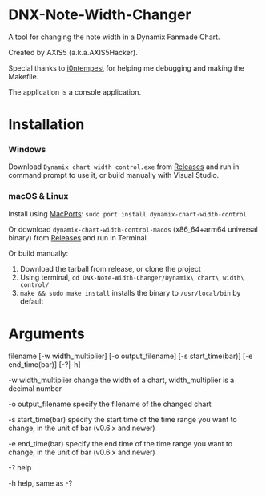 # DNX-Note-Width-Changer
A tool for changing the note width in a Dynamix Fanmade Chart.

Created by AXIS5 (a.k.a.AXIS5Hacker).

Special thanks to [i0ntempest](https://github.com/i0ntempest) for helping me debugging and making the Makefile.

The application is a console application.

# Installation

### Windows

Download `Dynamix chart width control.exe`  from [Releases](https://github.com/AXIS5hacker/DNX-Note-Width-Changer/releases) and run in command prompt to use it, or build manually with Visual Studio.

### macOS & Linux

Install using [MacPorts](https://www.macports.org): `sudo port install dynamix-chart-width-control`

Or download `dynamix-chart-width-control-macos` (x86_64+arm64 universal binary) from [Releases](https://github.com/AXIS5hacker/DNX-Note-Width-Changer/releases) and run in Terminal

Or build manually:

1. Download the tarball from release, or clone the project
2. Using terminal, `cd DNX-Note-Width-Changer/Dynamix\ chart\ width\ control/`
3. `make && sudo make install` installs the binary to `/usr/local/bin` by default

# Arguments

filename [-w width_multiplier] [-o output_filename] [-s start_time(bar)] [-e end_time(bar)] [-?|-h]


-w width_multiplier     change the width of a chart, width_multiplier is a decimal number

-o output_filename     specify the filename of the changed chart

-s start_time(bar)	   specify the start time of the time range you want to change, in the unit of bar (v0.6.x and newer)

-e end_time(bar)	   specify the end time of the time range you want to change, in the unit of bar (v0.6.x and newer)

-?                      help

-h                      help, same as -?
